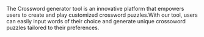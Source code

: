 The Crossword generator tool is an innovative platform that empowers users to create and play customized crossword puzzles.With our tool, users can easily input words of their choice and generate unique crossoword puzzles tailored to their preferences.
